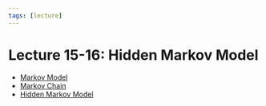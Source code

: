 ```yaml
---
tags: [lecture]
---
```


# Lecture 15-16: Hidden Markov Model

- [Markov Model](202309071659.md)
- [Markov Chain](202309072204.md)
- [Hidden Markov Model](202309071705.md)
